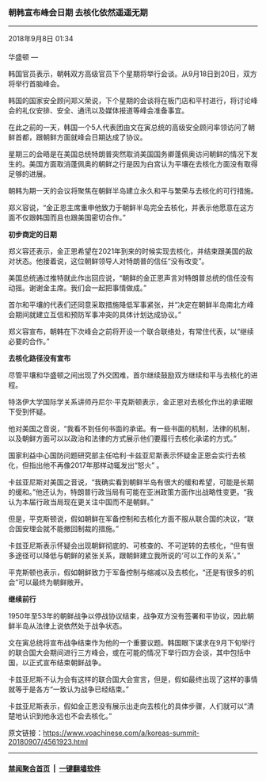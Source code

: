 ### 朝韩宣布峰会日期 去核化依然遥遥无期
------------------------

<div class="published">
 <span class="date" title="中国时间">
  <time datetime="2018-09-08T01:34:54+08:00">
   2018年9月8日 01:34
  </time>
 </span>
</div>
<br/>
<div class="wsw">
 <span class="dateline">
  华盛顿 —
 </span>
 <p paraeid="{895da03f-9157-4f77-80d6-153df9f6c989}{157}" paraid="8720288">
  韩国官员表示，朝韩双方高级官员下个星期将举行会谈。从9月18日到20日，双方将举行首脑峰会。
 </p>
 <p paraeid="{895da03f-9157-4f77-80d6-153df9f6c989}{169}" paraid="1571515515">
  韩国的国家安全顾问郑义荣说，下个星期的会谈将在板门店和平村进行，将讨论峰会的礼仪安排、安全、通讯以及媒体报道等峰会准备事宜。
 </p>
 <p>
  在此之前的一天，韩国一个5人代表团由文在寅总统的高级安全顾问率领访问了朝鲜首都，跟朝鲜方面就峰会日期达成了协议。
 </p>
 <p>
  星期三的会晤是在美国总统特朗普突然取消美国国务卿蓬佩奥访问朝鲜的情况下发生的。美国方面取消蓬佩奥的朝鲜之行是因为白宫认为平壤在去核化方面没有取得足够的进展。
 </p>
 <p>
  朝韩为期一天的会议将聚焦在朝鲜半岛建立永久和平与繁荣与去核化的可行措施。
 </p>
 <p>
  郑义容说，“金正恩主席重申他致力于朝鲜半岛完全去核化，并表示他愿意在这方面不仅跟韩国而且也跟美国密切合作。”
 </p>
 <p>
  <strong>
   初步商定的日期
  </strong>
 </p>
 <p>
  郑义容还表示，金正恩希望在2021年到来的时候实现去核化，并结束跟美国的敌对状态。他接着说，这位朝鲜领导人对特朗普的信任“没有改变”。
 </p>
 <p>
  美国总统通过推特就此作出回应说，“朝鲜的金正恩声言对特朗普总统的信任没有动摇。谢谢金主席。我们会一起把事情做成。”
 </p>
 <p>
  首尔和平壤的代表们还同意采取措施降低军事紧张，并“决定在朝鲜半岛南北方峰会期间就建立互信和预防军事冲突的具体计划达成协议。”
 </p>
 <p>
  郑义容宣布，朝韩在下次峰会之前将开设一个联合联络处，有常住代表，以“继续必要的合作。”
 </p>
 <p>
  <strong>
   去核化路径没有宣布
  </strong>
 </p>
 <p>
  尽管平壤和华盛顿之间出现了外交困难，首尔继续鼓励双方继续和平与去核化的进程。
 </p>
 <p>
  特洛伊大学国际学关系讲师丹尼尔·平克斯顿表示，金正恩对去核化作出的承诺眼下受到怀疑。
 </p>
 <p>
  他对美国之音说，“我看不到任何书面的承诺。有一些书面的机制，法律的机制，以及朝鲜方面可以以政治和法律的方式展示他们要履行去核化承诺的方式。”
 </p>
 <p>
  国家利益中心国防问题研究部主任哈利·卡兹亚尼斯表示怀疑金正恩会实行去核化，但指出他不再像2017年那样动辄发出“怒火” 。
 </p>
 <p>
  卡兹亚尼斯对美国之音说，“我确实看到朝鲜半岛有很大的缓和希望，可能是长期的缓和。”他还认为，特朗普行政当局有可能在亚洲政策方面作出战略性变更。“我认为本届行政当局现在更关注中国而不是朝鲜。”
 </p>
 <p>
  但是，平克斯顿说，假如朝鲜在军备控制和去核化方面不服从联合国的决议，“联合国安理会就不能撤回制裁的措施。”
 </p>
 <p>
  卡兹亚尼斯表示怀疑会出现朝鲜彻底的、可核查的、不可逆转的去核化，“但有很多途径可以降低与朝鲜的紧张关系，跟朝鲜建立我所说的‘可以工作的关系’。”
 </p>
 <p>
  平克斯顿也表示，假如朝鲜致力于军备控制与缩减以及去核化，“还是有很多的机会”可以最终为朝鲜敞开。
 </p>
 <p>
  <strong>
   继续前行
  </strong>
 </p>
 <p>
  1950年至53年的朝鲜战争以停战协议结束，战争双方没有签署和平协议，因此朝鲜半岛从法律上说依然处于战争状态。
 </p>
 <p>
  文在寅总统将宣布战争结束作为他的一个重要议题。韩国眼下谋求在9月下旬举行的联合国大会期间进行三方峰会，或在可能的情况下举行四方会谈，其中包括中国，以正式宣布结束朝鲜战争。
 </p>
 <p>
  卡兹亚尼斯不认为会有这样的联合国大会宣言，但是，假如最终出现了这样的事情就等于是各方“一致认为战争已经结束。”
 </p>
 <p>
  卡兹亚尼斯表示，假如金正恩没有展示出走向去核化的具体步骤，人们就可以“清楚地认识到他永远也不会去核化。”
 </p>
 <p>
 </p>
</div>

原文链接：https://www.voachinese.com/a/koreas-summit-20180907/4561923.html


------------------------
#### [禁闻聚合首页](https://github.com/gfw-breaker/banned-news/blob/master/README.md) &nbsp;|&nbsp;  [一键翻墙软件](https://github.com/gfw-breaker/nogfw/blob/master/README.md)